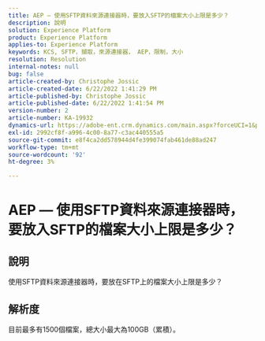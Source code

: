 ```yaml
---
title: AEP — 使用SFTP資料來源連接器時，要放入SFTP的檔案大小上限是多少？
description: 說明
solution: Experience Platform
product: Experience Platform
applies-to: Experience Platform
keywords: KCS, SFTP，擷取，來源連接器， AEP，限制，大小
resolution: Resolution
internal-notes: null
bug: false
article-created-by: Christophe Jossic
article-created-date: 6/22/2022 1:41:29 PM
article-published-by: Christophe Jossic
article-published-date: 6/22/2022 1:41:54 PM
version-number: 2
article-number: KA-19932
dynamics-url: https://adobe-ent.crm.dynamics.com/main.aspx?forceUCI=1&pagetype=entityrecord&etn=knowledgearticle&id=360ee7ff-30f2-ec11-bb3d-6045bd0158c7
exl-id: 2992cf8f-a996-4c00-8a77-c3ac440555a5
source-git-commit: e8f4ca2dd578944d4fe399074fab461de88ad247
workflow-type: tm+mt
source-wordcount: '92'
ht-degree: 3%

---
```


# AEP — 使用SFTP資料來源連接器時，要放入SFTP的檔案大小上限是多少？

## 說明

使用SFTP資料來源連接器時，要放在SFTP上的檔案大小上限是多少？

## 解析度


目前最多有1500個檔案，總大小最大為100GB（累積）。

